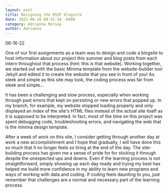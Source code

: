 ```yaml
---
layout: post
title: Designing the DSSF blogsite 
date: 2022-06-16 09:31:34 -0400 
category: Adrianna Morsey
author: Adrianna
---
```

06-16-22

One of our first assignments as a team was to design and code a blogsite to host information about our project this summer and blog posts from each intern throughout that process (hint: this *is* that website). Working together, we started out with the basic Minima template from the website-builder tool Jekyll and edited it to create the website that you see in front of you! As sleek and simple as this site may look, the coding process was far from sleek and simple...

It has been a challenging and slow process, especially when working through past errors that kept on persisting or new errors that popped up. In my branch, for example, my website stopped loading properly and only displayed an index of the site's HTML files instead of the actual site itself as it is supposed to be interpreted. In fact, most of the time on this project was spent debugging code, troubleshooting errors, and navigating the web that is the minima design template. 

After a week of work on this site, I consider getting through another day at work a new accomplishment and I hope that gradually, I will have done this so much that it no longer feels so tiring at the end of the day. The site-building process has given me a sense of pride for for sticking it through despite the unexpected ups and downs. Even if the learning process is not straightforward, simply showing up each day ready and trying my best has helped me build more confidence in my ability to learn new programs and ways of working with data and coding. If coding feels daunting to you, just remember that challenges are a normal and necessary part of the learning process. 

